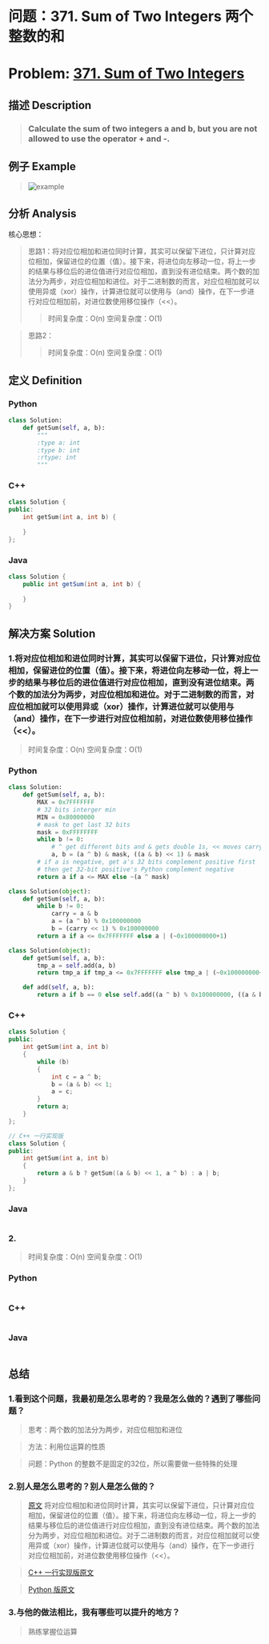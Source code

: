 
# 问题：371. Sum of Two Integers 两个整数的和
# Problem: [371. Sum of Two Integers](https://leetcode.com/problems/sum-of-two-integers/description/)

## 描述 Description
> ### Calculate the sum of two integers a and b, but you are not allowed to use the operator + and -.

## 例子 Example

> ![example](https://github.com/Decalogue/AlgorithmMap/blob/master/img/leetcode/371.png "example")

## 分析 Analysis

核心思想：
> 思路1：将对应位相加和进位同时计算，其实可以保留下进位，只计算对应位相加，保留进位的位置（值）。接下来，将进位向左移动一位，将上一步的结果与移位后的进位值进行对应位相加，直到没有进位结束。两个数的加法分为两步，对应位相加和进位。对于二进制数的而言，对应位相加就可以使用异或（xor）操作，计算进位就可以使用与（and）操作，在下一步进行对应位相加前，对进位数使用移位操作（<<）。
>> 时间复杂度：O(n)
>> 空间复杂度：O(1)

> 思路2：
>> 时间复杂度：O(n)
>> 空间复杂度：O(1)

## 定义 Definition

### Python


```python
class Solution:
    def getSum(self, a, b):
        """
        :type a: int
        :type b: int
        :rtype: int
        """
```

### C++

```c++
class Solution {
public:
    int getSum(int a, int b) {
        
    }
};
```

### Java

```java
class Solution {
    public int getSum(int a, int b) {
        
    }
}
```

## 解决方案 Solution

### 1.将对应位相加和进位同时计算，其实可以保留下进位，只计算对应位相加，保留进位的位置（值）。接下来，将进位向左移动一位，将上一步的结果与移位后的进位值进行对应位相加，直到没有进位结束。两个数的加法分为两步，对应位相加和进位。对于二进制数的而言，对应位相加就可以使用异或（xor）操作，计算进位就可以使用与（and）操作，在下一步进行对应位相加前，对进位数使用移位操作（<<）。

> 时间复杂度：O(n)
> 空间复杂度：O(1)

### Python


```python
class Solution:
    def getSum(self, a, b):
        MAX = 0x7FFFFFFF
        # 32 bits interger min
        MIN = 0x80000000
        # mask to get last 32 bits
        mask = 0xFFFFFFFF
        while b != 0:
            # ^ get different bits and & gets double 1s, << moves carry
            a, b = (a ^ b) & mask, ((a & b) << 1) & mask
        # if a is negative, get a's 32 bits complement positive first
        # then get 32-bit positive's Python complement negative
        return a if a <= MAX else ~(a ^ mask)
```


```python
class Solution(object):
    def getSum(self, a, b):
        while b != 0:
            carry = a & b
            a = (a ^ b) % 0x100000000
            b = (carry << 1) % 0x100000000
        return a if a <= 0x7FFFFFFF else a | (~0x100000000+1)
```


```python
class Solution(object):
    def getSum(self, a, b):
        tmp_a = self.add(a, b)
        return tmp_a if tmp_a <= 0x7FFFFFFF else tmp_a | (~0x100000000+1)

    def add(self, a, b):
        return a if b == 0 else self.add((a ^ b) % 0x100000000, ((a & b) << 1) % 0x100000000)
```

### C++

```c++
class Solution {
public:
    int getSum(int a, int b)
    {
        while (b)
        {
            int c = a ^ b;
            b = (a & b) << 1;
            a = c;
        }
        return a;        
    }
};
```

```c++
// C++ 一行实现版
class Solution {
public:
    int getSum(int a, int b)
    {
        return a & b ? getSum((a & b) << 1, a ^ b) : a | b;     
    }
};
```

### Java

```java

```

### 2.

> 时间复杂度：O(n)
> 空间复杂度：O(1)

### Python


```python

```

### C++

```c++

```

### Java

```Java

```

## 总结

### 1.看到这个问题，我最初是怎么思考的？我是怎么做的？遇到了哪些问题？
> 思考：两个数的加法分为两步，对应位相加和进位

> 方法：利用位运算的性质

> 问题：Python 的整数不是固定的32位，所以需要做一些特殊的处理

### 2.别人是怎么思考的？别人是怎么做的？
> [原文](https://www.cnblogs.com/dyzhao-blog/p/5662891.html) 将对应位相加和进位同时计算，其实可以保留下进位，只计算对应位相加，保留进位的位置（值）。接下来，将进位向左移动一位，将上一步的结果与移位后的进位值进行对应位相加，直到没有进位结束。两个数的加法分为两步，对应位相加和进位。对于二进制数的而言，对应位相加就可以使用异或（xor）操作，计算进位就可以使用与（and）操作，在下一步进行对应位相加前，对进位数使用移位操作（<<）。

> [C++ 一行实现版原文](https://www.cnblogs.com/nevgivin/p/5676592.html)

> [Python 版原文](https://blog.csdn.net/coder_orz/article/details/52034541)

### 3.与他的做法相比，我有哪些可以提升的地方？
> 熟练掌握位运算


```python

```
